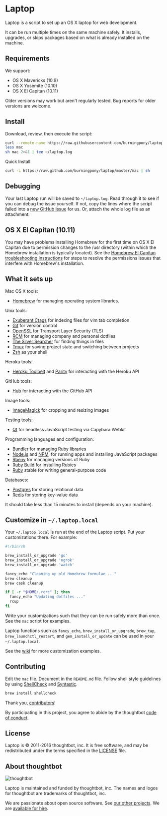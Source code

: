 Laptop
======

Laptop is a script to set up an OS X laptop for web development.

It can be run multiple times on the same machine safely.
It installs, upgrades, or skips packages
based on what is already installed on the machine.

Requirements
------------

We support:

* OS X Mavericks (10.9)
* OS X Yosemite (10.10)
* OS X El Capitan (10.11)

Older versions may work but aren't regularly tested. Bug reports for older
versions are welcome.

Install
-------

Download, review, then execute the script:

```sh
curl --remote-name https://raw.githubusercontent.com/burningpony/laptop/master/mac
less mac
sh mac 2>&1 | tee ~/laptop.log
```

Quick Install
```sh
curl -L https://raw.github.com/burningpony/laptop/master/mac | sh
```

Debugging
---------

Your last Laptop run will be saved to `~/laptop.log`.
Read through it to see if you can debug the issue yourself.
If not, copy the lines where the script failed into a
[new GitHub Issue](https://github.com/thoughtbot/laptop/issues/new) for us.
Or, attach the whole log file as an attachment.

OS X El Capitan (10.11)
-----------------------

You may have problems installing Homebrew for the first time on OS X El
Capitan due to permission changes to the /usr directory (within which the Homebrew
installation is typically located). See the [Homebrew El Capitan troubleshooting instructions](https://github.com/Homebrew/homebrew/blob/master/share/doc/homebrew/El_Capitan_and_Homebrew.md)
for steps to resolve the permissions issues that interfere with Homebrew's
installation.

What it sets up
---------------

Mac OS X tools:

* [Homebrew] for managing operating system libraries.

[Homebrew]: http://brew.sh/

Unix tools:

* [Exuberant Ctags] for indexing files for vim tab completion
* [Git] for version control
* [OpenSSL] for Transport Layer Security (TLS)
* [RCM] for managing company and personal dotfiles
* [The Silver Searcher] for finding things in files
* [Tmux] for saving project state and switching between projects
* [Zsh] as your shell

[Exuberant Ctags]: http://ctags.sourceforge.net/
[Git]: https://git-scm.com/
[OpenSSL]: https://www.openssl.org/
[RCM]: https://github.com/thoughtbot/rcm
[The Silver Searcher]: https://github.com/ggreer/the_silver_searcher
[Tmux]: http://tmux.github.io/
[Zsh]: http://www.zsh.org/

Heroku tools:

* [Heroku Toolbelt] and [Parity] for interacting with the Heroku API

[Heroku Toolbelt]: https://toolbelt.heroku.com/
[Parity]: https://github.com/thoughtbot/parity

GitHub tools:

* [Hub] for interacting with the GitHub API

[Hub]: http://hub.github.com/

Image tools:

* [ImageMagick] for cropping and resizing images

Testing tools:

* [Qt] for headless JavaScript testing via Capybara Webkit

[Qt]: http://qt-project.org/

Programming languages and configuration:

* [Bundler] for managing Ruby libraries
* [Node.js] and [NPM], for running apps and installing JavaScript packages
* [Rbenv] for managing versions of Ruby
* [Ruby Build] for installing Rubies
* [Ruby] stable for writing general-purpose code

[Bundler]: http://bundler.io/
[ImageMagick]: http://www.imagemagick.org/
[Node.js]: http://nodejs.org/
[NPM]: https://www.npmjs.org/
[Rbenv]: https://github.com/sstephenson/rbenv
[Ruby Build]: https://github.com/sstephenson/ruby-build
[Ruby]: https://www.ruby-lang.org/en/

Databases:

* [Postgres] for storing relational data
* [Redis] for storing key-value data

[Postgres]: http://www.postgresql.org/
[Redis]: http://redis.io/

It should take less than 15 minutes to install (depends on your machine).

Customize in `~/.laptop.local`
------------------------------

Your `~/.laptop.local` is run at the end of the Laptop script.
Put your customizations there.
For example:

```sh
#!/bin/sh

brew_install_or_upgrade 'go'
brew_install_or_upgrade 'ngrok'
brew_install_or_upgrade 'watch'

fancy_echo "Cleaning up old Homebrew formulae ..."
brew cleanup
brew cask cleanup

if [ -r "$HOME/.rcrc" ]; then
  fancy_echo "Updating dotfiles ..."
  rcup
fi
```

Write your customizations such that they can be run safely more than once.
See the `mac` script for examples.

Laptop functions such as `fancy_echo`,
`brew_install_or_upgrade`,
`brew_tap`,
`brew_launchctl_restart`, and
`gem_install_or_update`
can be used in your `~/.laptop.local`.

See the [wiki](https://github.com/thoughtbot/laptop/wiki)
for more customization examples.

Contributing
------------

Edit the `mac` file.
Document in the `README.md` file.
Follow shell style guidelines by using [ShellCheck] and [Syntastic].

```sh
brew install shellcheck
```

[ShellCheck]: http://www.shellcheck.net/about.html
[Syntastic]: https://github.com/scrooloose/syntastic

Thank you, [contributors]!

[contributors]: https://github.com/thoughtbot/laptop/graphs/contributors

By participating in this project,
you agree to abide by the thoughtbot [code of conduct].

[code of conduct]: https://thoughtbot.com/open-source-code-of-conduct

License
-------

Laptop is © 2011-2016 thoughtbot, inc.
It is free software,
and may be redistributed under the terms specified in the [LICENSE] file.

[LICENSE]: LICENSE

About thoughtbot
----------------

![thoughtbot](https://thoughtbot.com/logo.png)

Laptop is maintained and funded by thoughtbot, inc.
The names and logos for thoughtbot are trademarks of thoughtbot, inc.

We are passionate about open source software.
See [our other projects][community].
We are [available for hire][hire].

[community]: https://thoughtbot.com/community?utm_source=github
[hire]: https://thoughtbot.com?utm_source=github
